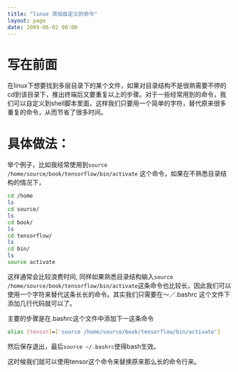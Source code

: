 ```yaml
---
title: "linux 添加自定义的命令"
layout: page
date: 2099-06-02 00:00
---
```


# 写在前面
在linux下想要找到多层目录下的某个文件，如果对目录结构不是很熟需要不停的cd到该目录下，推出终端后又要重复以上的步骤。对于一些经常用到的命令，我们可以自定义到shell脚本里面，这样我们只要用一个简单的字符，替代原来很多重复的命令，从而节省了很多时间。

# 具体做法：

举个例子，比如我经常使用到```source /home/source/book/tensorflow/bin/activate``` 这个命令，如果在不熟悉目录结构的情况下，

```bash
cd /home
ls
cd source/
ls
cd book/
ls
cd tensorflow/
ls
cd bin/
ls
source activate
```

这样通常会比较浪费时间, 同样如果熟悉目录结构输入```source /home/source/book/tensorflow/bin/activate```这条命令也比较长，因此我们可以使用一个字符来替代这条长长的命令。其实我们只需要在～／.bashrc 这个文件下添加几行代码就可以了。

主要的步骤是在.bashrc这个文件中添加下一这条命令

```bash
alias [tensor]=['source /home/source/book/tensorflow/bin/activate']
```
然后保存退出，最后```source ~/.bashrc```使得bash生效。

这时候我们就可以使用tensor这个命令来替换原来那么长的命令行来。